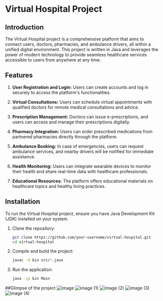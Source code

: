 # Virtual Hospital Project

## Introduction

The Virtual Hospital project is a comprehensive platform that aims to connect users, doctors, pharmacies, and ambulance drivers, all within a unified digital environment. This project is written in Java and leverages the power of modern technology to provide seamless healthcare services accessible to users from anywhere at any time.

## Features

1. **User Registration and Login:** Users can create accounts and log in securely to access the platform's functionalities.

2. **Virtual Consultations:** Users can schedule virtual appointments with qualified doctors for remote medical consultations and advice.

3. **Prescription Management:** Doctors can issue e-prescriptions, and users can access and manage their prescriptions digitally.

4. **Pharmacy Integration:** Users can order prescribed medications from partnered pharmacies directly through the platform.

5. **Ambulance Booking:** In case of emergencies, users can request ambulance services, and nearby drivers will be notified for immediate assistance.

6. **Health Monitoring:** Users can integrate wearable devices to monitor their health and share real-time data with healthcare professionals.

7. **Educational Resources:** The platform offers educational materials on healthcare topics and healthy living practices.

## Installation

To run the Virtual Hospital project, ensure you have Java Development Kit (JDK) installed on your system.

1. Clone the repository:
   ```bash
   git clone https://github.com/your-username/virtual-hospital.git
   cd virtual-hospital
   ```

2. Compile and build the project:
   ```bash
   javac -d bin src/*.java
   ```

3. Run the application:
   ```bash
   java -cp bin Main
   ```
##Glimpse of the project
![image](https://github.com/KaaFee/Virtual-Hospital/assets/84761238/7c9b7db3-a303-447c-b23b-450b5c5305b3)
![image (1)](https://github.com/KaaFee/Virtual-Hospital/assets/84761238/7ea33ad9-18f8-445f-9bcd-235b1551d902)
![image (2)](https://github.com/KaaFee/Virtual-Hospital/assets/84761238/7a956286-2bcf-4d8d-a95a-c3ce207b62d7)
![image (3)](https://github.com/KaaFee/Virtual-Hospital/assets/84761238/0b5267e2-1cca-4aa1-be6c-03fab0f9f089)
![image (4)](https://github.com/KaaFee/Virtual-Hospital/assets/84761238/3ce3e823-2640-435a-b3bc-79f931ef8f0b)
